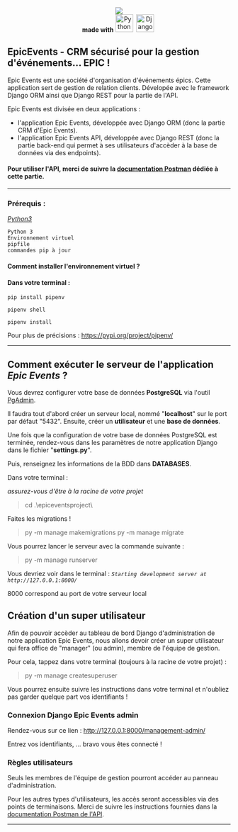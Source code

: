 <div align="center">
    <img src="https://user.oc-static.com/upload/2020/09/22/16007804386673_P10.png">
</div>
<div id="snippets" align="center">
<span><strong>made with</strong></span>
  <img src="https://cdn.jsdelivr.net/gh/devicons/devicon/icons/python/python-original.svg" title="Python" alt="Python" width="40" height="40"/>&nbsp;
  <img src="https://cdn.jsdelivr.net/gh/devicons/devicon/icons/django/django-plain-wordmark.svg" title="Django" alt="Django" width="40" height="40"/>&nbsp;
</div>

EpicEvents - CRM sécurisé pour la gestion d'événements... EPIC !
---

Epic Events est une société d'organisation d'événements épics. Cette application sert de gestion de relation clients.
Dévelopée avec le framework Django ORM ainsi que Django REST pour la partie de l'API.

Epic Events est divisée en deux applications :

- l'application Epic Events, développée avec Django ORM (donc la partie CRM d'Epic Events).
- l'application Epic Events API, développée avec Django REST (donc la partie back-end qui permet à ses utilisateurs d'accèder à la base de données via des endpoints).


#### Pour utiliser l'API, merci de suivre la [documentation Postman](https://documenter.getpostman.com/view/19936781/2s8Z6u5FHS) dédiée à cette partie.

---

### Prérequis :

_[Python3](https://www.python.org/downloads/)_

    Python 3
    Environnement virtuel
    pipfile
    commandes pip à jour

#### Comment installer l'environnement virtuel ?

#### Dans votre terminal :

    pip install pipenv

    pipenv shell

    pipenv install

Pour plus de précisions : https://pypi.org/project/pipenv/

---

## Comment exécuter le serveur de l'application *Epic Events* ?

Vous devrez configurer votre base de données **PostgreSQL** via l'outil [PgAdmin](https://www.pgadmin.org/download/).

Il faudra tout d'abord créer un serveur local, nommé "**localhost**" sur le port par défaut "5432". Ensuite, créer un **utilisateur** et une **base de données**. 

Une fois que la configuration de votre base de données PostgreSQL est terminée, rendez-vous dans les paramètres de notre application Django dans le fichier "**settings.py**".

Puis, renseignez les informations de la BDD dans **DATABASES**.


Dans votre terminal :

_assurez-vous d'être à la racine de votre projet_

> cd .\epiceventsproject\

Faites les migrations !

> py -m manage makemigrations
> py -m manage migrate

Vous pourrez lancer le serveur avec la commande suivante :

> py -m manage runserver

Vous devriez voir dans le terminal : _`Starting development server at http://127.0.0.1:8000/`_

8000 correspond au port de votre serveur local

## Création d'un super utilisateur

Afin de pouvoir accèder au tableau de bord Django d'administration de notre application Epic Events,
nous allons devoir créer un super utilisateur qui fera office de "manager" (ou admin), membre de l'équipe de gestion.

Pour cela, tappez dans votre terminal (toujours à la racine de votre projet) :

> py -m manage createsuperuser

Vous pourrez ensuite suivre les instructions dans votre terminal et n'oubliez pas garder quelque part vos identifiants !

### Connexion Django Epic Events admin

Rendez-vous sur ce lien : http://127.0.0.1:8000/management-admin/

Entrez vos identifiants, ... bravo vous êtes connecté !

### Règles utilisateurs

Seuls les membres de l'équipe de gestion pourront accéder au panneau d'administration.

Pour les autres types d'utilisateurs, les accès seront accessibles via des points de terminaisons.
Merci de suivre les instructions fournies dans la [documentation Postman de l'API](https://documenter.getpostman.com/view/19936781/2s8Z6u5FHS).

---
